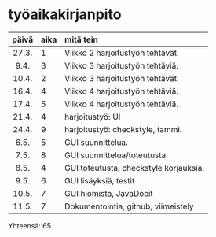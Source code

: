 # työaikakirjanpito

| päivä | aika | mitä tein  |
| :----:|:-----| :-----|
| 27.3. | 1    | Viikko 2 harjoitustyön tehtävät. |
| 9.4. | 3    | Viikko 3 harjoitustyön tehtäviä. |
| 10.4. | 2    | Viikko 3 harjoitustyön tehtävät. |
| 16.4. | 4    | Viikko 4 harjoitustyön tehtäviä. |
| 17.4. | 5    | Viikko 4 harjoitustyön tehtäviä. |
| 21.4. | 4    | harjoitustyö: UI |
| 24.4. | 9    | harjoitustyö: checkstyle, tammi. |
| 6.5. | 5    | GUI suunnittelua. |
| 7.5. | 8    | GUI suunnittelua/toteutusta. |
| 8.5. | 4    | GUI toteutusta, checkstyle korjauksia. |
| 9.5. | 6    | GUI lisäyksiä, testit |
| 10.5. | 7    | GUI hiomista, JavaDocit |
| 11.5. | 7    | Dokumentointia, github, viimeistely |

Yhteensä: 65
